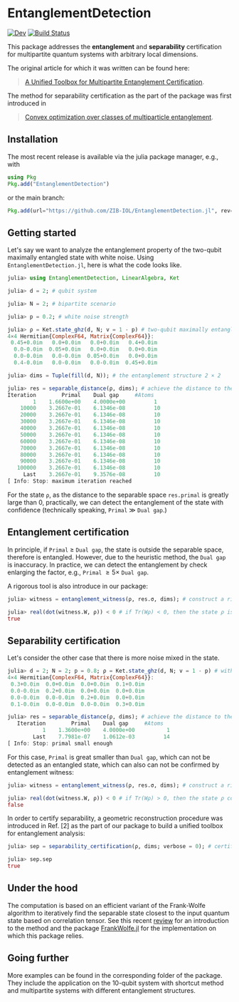 # EntanglementDetection

[![Dev](https://img.shields.io/badge/docs-dev-blue.svg)](https://zib-iol.github.io/EntanglementDetection.jl/dev/)
[![Build Status](https://github.com/ZIB-IOL/EntanglementDetection.jl/actions/workflows/CI.yml/badge.svg?branch=main)](https://github.com/ZIB-IOL/EntanglementDetection.jl/actions/workflows/ci.yml)

This package addresses the **entanglement** and **separability** certification for multipartite quantum systems with arbitrary local dimensions.

The original article for which it was written can be found here:

> [A Unified Toolbox for Multipartite Entanglement Certification](https://arxiv.org/abs/2507.17435).

The method for separability certification as the part of the package was first introduced in

> [Convex optimization over classes of multiparticle entanglement](https://arxiv.org/abs/1707.02958).

## Installation

The most recent release is available via the julia package manager, e.g., with

```julia
using Pkg
Pkg.add("EntanglementDetection")
```

or the main branch:

```julia
Pkg.add(url="https://github.com/ZIB-IOL/EntanglementDetection.jl", rev="main")
```

## Getting started

Let's say we want to analyze the entanglement property of the two-qubit maximally entangled state with white noise.
Using `EntanglementDetection.jl`, here is what the code looks like.

```julia
julia> using EntanglementDetection, LinearAlgebra, Ket

julia> d = 2; # qubit system

julia> N = 2; # bipartite scenario

julia> p = 0.2; # white noise strength

julia> ρ = Ket.state_ghz(d, N; v = 1 - p) # two-qubit maximally entangled state with white noise
4×4 Hermitian{ComplexF64, Matrix{ComplexF64}}:
 0.45+0.0im   0.0+0.0im   0.0+0.0im   0.4+0.0im
  0.0-0.0im  0.05+0.0im   0.0+0.0im   0.0+0.0im
  0.0-0.0im   0.0-0.0im  0.05+0.0im   0.0+0.0im
  0.4-0.0im   0.0-0.0im   0.0-0.0im  0.45+0.0im

julia> dims = Tuple(fill(d, N)); # the entanglement structure 2 × 2

julia> res = separable_distance(ρ, dims); # achieve the distance to the separable space 
Iteration        Primal    Dual gap     #Atoms
        1    1.6600e+00    4.0000e+00         1
    10000    3.2667e-01    6.1346e-08         10
    20000    3.2667e-01    6.1346e-08         10
    30000    3.2667e-01    6.1346e-08         10
    40000    3.2667e-01    6.1346e-08         10
    50000    3.2667e-01    6.1346e-08         10
    60000    3.2667e-01    6.1346e-08         10
    70000    3.2667e-01    6.1346e-08         10
    80000    3.2667e-01    6.1346e-08         10
    90000    3.2667e-01    6.1346e-08         10
   100000    3.2667e-01    6.1346e-08         10
     Last    3.2667e-01    9.3576e-08         10
[ Info: Stop: maximum iteration reached
```

For the state ``ρ``, as the distance to the separable space `res.primal` is greatly large than 0, practically, we can detect the entanglement of the state with confidence (technically speaking, ``Primal`` $\gg$ ``Dual gap``.)

## Entanglement certification
In principle, if ``Primal`` $\geq$ ``Dual gap``, the state is outside the separable space, therefore is entangled. However, due to the heuristic method, the ``Dual gap`` is inaccuracy. In practice, we can detect the entanglement by check enlarging the factor, e.g., ``Primal`` $\geq 5 \times$ ``Dual gap``. 

A rigorous tool is also introduce in our package:

```julia
julia> witness = entanglement_witness(ρ, res.σ, dims); # construct a rigorous entanglement witness

julia> real(dot(witness.W, ρ)) < 0 # if Tr(Wρ) < 0, then the state ρ is entangled
true
```

## Separability certification
Let's consider the other case that there is more noise mixed in the state.

```julia
julia> d = 2; N = 2; p = 0.8; ρ = Ket.state_ghz(d, N; v = 1 - p) # with more white noise
4×4 Hermitian{ComplexF64, Matrix{ComplexF64}}:
 0.3+0.0im  0.0+0.0im  0.0+0.0im  0.1+0.0im
 0.0-0.0im  0.2+0.0im  0.0+0.0im  0.0+0.0im
 0.0-0.0im  0.0-0.0im  0.2+0.0im  0.0+0.0im
 0.1-0.0im  0.0-0.0im  0.0-0.0im  0.3+0.0im

julia> res = separable_distance(ρ, dims); # achieve the distance to the separable space 
   Iteration        Primal    Dual gap     #Atoms
           1    1.3600e+00    4.0000e+00          1
        Last    7.7981e-07    1.0612e-03         14
[ Info: Stop: primal small enough
```

For this case, ``Primal`` is great smaller than ``Dual gap``, which can not be detected as an entangled state, which can also can not be confirmed by entanglement witness:

```julia
julia> witness = entanglement_witness(ρ, res.σ, dims); # construct a rigorous entanglement witness

julia> real(dot(witness.W, ρ)) < 0 # if Tr(Wρ) > 0, then the state ρ could be entangled or separable.
false
```

In order to certify separability, a geometric reconstruction procedure was introduced in Ref. [2] as the part of our package to build a unified toolbox for entanglement analysis:

```julia
julia> sep = separability_certification(ρ, dims; verbose = 0); # certify separability by geometric reconstruction

julia> sep.sep
true
```


## Under the hood

The computation is based on an efficient variant of the Frank-Wolfe algorithm to iteratively find the separable state closest to the input quantum state based on correlation tensor.
See this recent [review](https://arxiv.org/abs/2211.14103) for an introduction to the method and the package [FrankWolfe.jl](https://github.com/ZIB-IOL/FrankWolfe.jl) for the implementation on which this package relies. 

## Going further

More examples can be found in the corresponding folder of the package.
They include the application on the 10-qubit system with shortcut method and multipartite systems with different entanglement structures.

